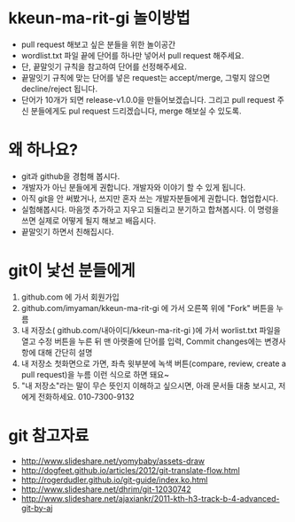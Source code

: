 # kkeun-ma-rit-gi 놀이방법
* pull request 해보고 싶은 분들을 위한 놀이공간
* wordlist.txt 파일 끝에 단어를 하나만 넣어서 pull request 해주세요.
* 단, 끝말잇기 규칙을 참고하여 단어를 선정해주세요.
* 끝말잇기 규칙에 맞는 단어를 넣은 request는 accept/merge, 그렇지 않으면 decline/reject 됩니다.
* 단어가 10개가 되면 release-v1.0.0을 만들어보겠습니다. 그리고 pull request 주신 분들에게도 pul request 드리겠습니다, merge 해보실 수 있도록. 

# 왜 하나요?
* git과 github을 경험해 봅시다.
* 개발자가 아닌 분들에게 권합니다. 개발자와 이야기 할 수 있게 됩니다.
* 아직 git을 안 써봤거나, 쓰지만 혼자 쓰는 개발자분들에게 권합니다. 협업합시다.
* 실험해봅시다. 마음껏 추가하고 지우고 되돌리고 분기하고 합쳐봅시다. 이 명령을 쓰면 실제로 어떻게 될지 해보고 배웁시다.
* 끝말잇기 하면서 친해집시다.

# git이 낯선 분들에게
1. github.com 에 가서 회원가입
1. github.com/imyaman/kkeun-ma-rit-gi 에 가서 오른쪽 위에 "Fork" 버튼을 누름
1. 내 저장소( github.com/내아이디/kkeun-ma-rit-gi )에 가서 worlist.txt 파일을 열고 수정 버튼을 누른 뒤 맨 아랫줄에 단어를 입력, Commit changes에는 변경사항에 대해 간단히 설명
1. 내 저장소 첫화면으로 가면, 좌측 윗부분에 녹색 버튼(compare, review, create a pull request)을 누름
이런 식으로 하면 돼요~
1. "내 저장소"라는 말이 무슨 뜻인지 이해하고 싶으시면, 아래 문서들 대충 보시고, 저에게 전화하세요. 010-7300-9132

# git 참고자료
* http://www.slideshare.net/yomybaby/assets-draw
* http://dogfeet.github.io/articles/2012/git-translate-flow.html
* http://rogerdudler.github.io/git-guide/index.ko.html
* http://www.slideshare.net/dhrim/git-12030742
* http://www.slideshare.net/ajaxiankr/2011-kth-h3-track-b-4-advanced-git-by-aj
